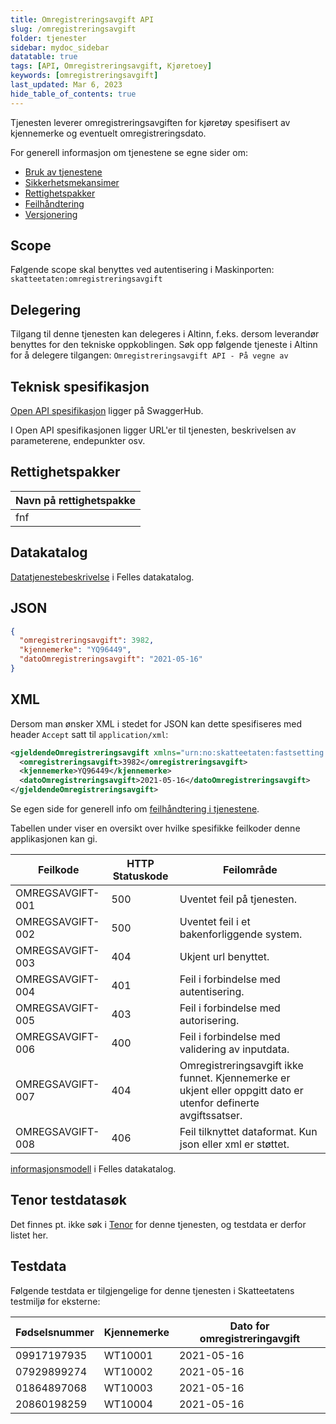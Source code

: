 ```yaml
---
title: Omregistreringsavgift API
slug: /omregistreringsavgift
folder: tjenester
sidebar: mydoc_sidebar
datatable: true
tags: [API, Omregistreringsavgift, Kjøretoey]
keywords: [omregistreringsavgift]
last_updated: Mar 6, 2023
hide_table_of_contents: true
---
```

<summary>Tjenesten leverer omregistreringsavgiften for kjøretøy spesifisert av kjennemerke og eventuelt omregistreringsdato.</summary>

<Tabs underline={true}>
<TabItem headerText="Om tjenesten" itemKey="itemKey-1" default>

For generell informasjon om tjenestene se egne sider om:
* [Bruk av tjenestene](../om/bruk.md)
* [Sikkerhetsmekansimer](../om/sikkerhet.md)
* [Rettighetspakker](../om/rettighetspakker.md)
* [Feilhåndtering](../om/feil.md)
* [Versjonering](../om/versjoner.md)

## Scope
Følgende scope skal benyttes ved autentisering i Maskinporten: `skatteetaten:omregistreringsavgift`

## Delegering
Tilgang til denne tjenesten kan delegeres i Altinn, f.eks. dersom leverandør benyttes for den tekniske oppkoblingen. Søk opp følgende tjeneste i Altinn for å delegere tilgangen: `Omregistreringsavgift API - På vegne av`

## Teknisk spesifikasjon
[Open API spesifikasjon](https://app.swaggerhub.com/apis/Skatteetaten_Deling/omregistreringsavgift-api/1.0.0) ligger på SwaggerHub.

I Open API spesifikasjonen ligger URL'er til tjenesten, beskrivelsen av parameterene, endepunkter osv.

## Rettighetspakker 

| Navn på rettighetspakke |	
|---|
| fnf |

## Datakatalog
 
[Datatjenestebeskrivelse](https://data.norge.no/dataservices/fce309db-daed-3a5e-bb24-040629d05628) i Felles datakatalog.

</TabItem>
<TabItem headerText="Eksempler" itemKey="itemKey-2"> 

## JSON

```json
{
  "omregistreringsavgift": 3982,
  "kjennemerke": "YQ96449",
  "datoOmregistreringsavgift": "2021-05-16"
}
```
## XML

Dersom man ønsker XML i stedet for JSON kan dette spesifiseres med header `Accept` satt til `application/xml`:

```xml
<gjeldendeOmregistreringsavgift xmlns="urn:no:skatteetaten:fastsetting:motorvogn:omregistreringsavgift:gjeldende:v1">
  <omregistreringsavgift>3982</omregistreringsavgift>
  <kjennemerke>YQ96449</kjennemerke>
  <datoOmregistreringsavgift>2021-05-16</datoOmregistreringsavgift>
</gjeldendeOmregistreringsavgift>
```
</TabItem>
<TabItem headerText="Feilkoder" itemKey="itemKey-3">

Se egen side for generell info om [feilhåndtering i tjenestene](../om/feil.md).

Tabellen under viser en oversikt over hvilke spesifikke feilkoder denne applikasjonen kan gi.

| Feilkode         | HTTP Statuskode | Feilområde                                                                                                      |
|------------------|-----------------|-----------------------------------------------------------------------------------------------------------------|
| OMREGSAVGIFT-001 | 500             | Uventet feil på tjenesten.                                                                                      |
| OMREGSAVGIFT-002 | 500             | Uventet feil i et bakenforliggende system.                                                                      |
| OMREGSAVGIFT-003 | 404             | Ukjent url benyttet.                                                                                            |
| OMREGSAVGIFT-004 | 401             | Feil i forbindelse med autentisering.                                                                           |
| OMREGSAVGIFT-005 | 403             | Feil i forbindelse med autorisering.                                                                            |
| OMREGSAVGIFT-006 | 400             | Feil i forbindelse med validering av inputdata.                                                                 |
| OMREGSAVGIFT-007 | 404             | Omregistreringsavgift ikke funnet. Kjennemerke er ukjent eller oppgitt dato er utenfor definerte avgiftssatser. |
| OMREGSAVGIFT-008 | 406             | Feil tilknyttet dataformat. Kun json eller xml er støttet.                                                      |

</TabItem>
<TabItem headerText="Informasjonsmodell" itemKey="itemKey-4">

[informasjonsmodell](https://data.norge.no/informationmodels/cd4cde32-912b-367e-8fe0-6da41b6467b1) i Felles datakatalog.
 
</TabItem>
<TabItem headerText="Test" itemKey="itemKey-5">

## Tenor testdatasøk
Det finnes pt. ikke søk i [Tenor](../test/tenor.md) for denne tjenesten, og testdata er derfor listet her.

## Testdata
Følgende testdata er tilgjengelige for denne tjenesten i Skatteetatens testmiljø for eksterne: 

| Fødselsnummer | Kjennemerke | Dato for omregistreringavgift |
|---|---|---|
| 09917197935 | WT10001 | 2021-05-16 |
| 07929899274 | WT10002 | 2021-05-16 |
| 01864897068 | WT10003 | 2021-05-16 |
| 20860198259 | WT10004 | 2021-05-16 |
  
</TabItem>
</Tabs>
